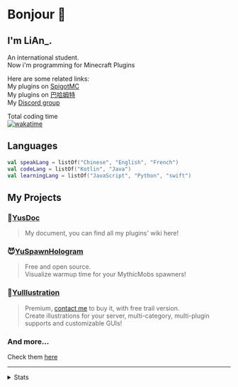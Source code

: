 # Bonjour 👋

## I'm LiAn_.
An international student.  
Now i'm programming for Minecraft Plugins

Here are some related links:  
My plugins on [SpigotMC](https://www.spigotmc.org/resources/authors/fengling.572029/)  
My plugins on [巴哈姆特](https://home.gamer.com.tw/profile/index_wall.php?owner=c1oudyab)  
My [Discord group](https://discord.gg/SzPBHGttaR)  

Total coding time  
[![wakatime](https://wakatime.com/badge/user/018b3a75-57d0-4174-82b2-b604a838b205.svg)](https://wakatime.com/@018b3a75-57d0-4174-82b2-b604a838b205)  

## Languages
```kotlin
val speakLang = listOf("Chinese", "English", "French")
val codeLang = listOf("Kotlin", "Java")
val learningLang = listOf("JavaScript", "Python", "swift")
```

## My Projects

### 📖[YusDoc](https://docs.yuseries.org)
> My document, you can find all my plugins' wiki here!

### 😈[YuSpawnHologram](https://github.com/L1-An/YuSpawnerHologram)
> Free and open source.  
> Visualize warmup time for your MythicMobs spawners!

### 📕[YuIllustration](https://docs.yuseries.org/plugins/yuseries/YuIllustration/)
> Premium, [contact me](https://discord.gg/SzPBHGttaR) to buy it, with free trail version.  
> Create illustrations for your server, multi-category, multi-plugin supports and customizable GUIs!

### And more...
Check them [here](https://github.com/orgs/YuSeries/repositories)

---
<details>
  <summary>Stats</summary>
  
  ![profile-details](http://github-profile-summary-cards.vercel.app/api/cards/profile-details?username=L1-An&theme=github_dark)
  ![stats](http://github-profile-summary-cards.vercel.app/api/cards/stats?username=L1-An&theme=github_dark)
  ![top-language-by-repo](http://github-profile-summary-cards.vercel.app/api/cards/repos-per-language?username=L1-An&theme=github_dark)
  ![top-language-by-commit](http://github-profile-summary-cards.vercel.app/api/cards/most-commit-language?username=L1-An&theme=github_dark)
  ![productive-time](http://github-profile-summary-cards.vercel.app/api/cards/productive-time?username=L1-An&theme=github_dark&utcOffset=2)

  <details>
    <summary>WakaTime</summary>
    
  ![WakaTime stats](https://github-readme-stats.vercel.app/api/wakatime?username=C1oudYAb)
    
  </details>
</details>
